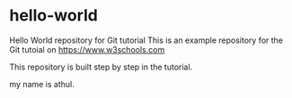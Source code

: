 # hello-world
Hello World repository for Git tutorial
This is an example repository for the Git tutoial on https://www.w3schools.com

This repository is built step by step in the tutorial.

my name is athul.
